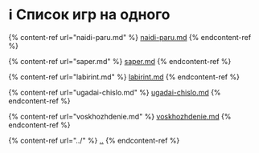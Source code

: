 # ℹ Список игр на одного

{% content-ref url="naidi-paru.md" %}
[naidi-paru.md](naidi-paru.md)
{% endcontent-ref %}

{% content-ref url="saper.md" %}
[saper.md](saper.md)
{% endcontent-ref %}

{% content-ref url="labirint.md" %}
[labirint.md](labirint.md)
{% endcontent-ref %}

{% content-ref url="ugadai-chislo.md" %}
[ugadai-chislo.md](ugadai-chislo.md)
{% endcontent-ref %}

{% content-ref url="voskhozhdenie.md" %}
[voskhozhdenie.md](voskhozhdenie.md)
{% endcontent-ref %}

{% content-ref url="../" %}
[..](../)
{% endcontent-ref %}
